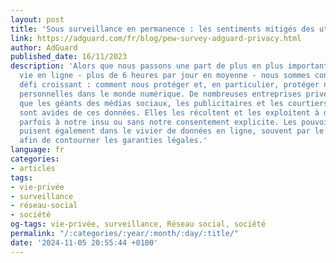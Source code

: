 ```yaml
---
layout: post
title: 'Sous surveillance en permanence : les sentiments mitigés des utilisateurs'
link: https://adguard.com/fr/blog/pew-survey-adguard-privacy.html
author: AdGuard
published_date: 16/11/2023
description: 'Alors que nous passons une part de plus en plus importante de notre
  vie en ligne - plus de 6 heures par jour en moyenne - nous sommes confrontés à un
  défi croissant : comment nous protéger et, en particulier, protéger nos données
  personnelles dans le monde numérique. De nombreuses entreprises privées, telles
  que les géants des médias sociaux, les publicitaires et les courtiers en données,
  sont avides de ces données. Elles les récoltent et les exploitent à des fins lucratives,
  parfois à notre insu ou sans notre consentement explicite. Les pouvoirs publics
  puisent également dans le vivier de données en ligne, souvent par le biais d''intermédiaires
  afin de contourner les garanties légales.'
language: fr
categories:
- articles
tags:
- vie-privée
- surveillance
- réseau-social
- société
og-tags: vie-privée, surveillance, Réseau social, société
permalink: "/:categories/:year/:month/:day/:title/"
date: '2024-11-05 20:55:44 +0100'
---
```

